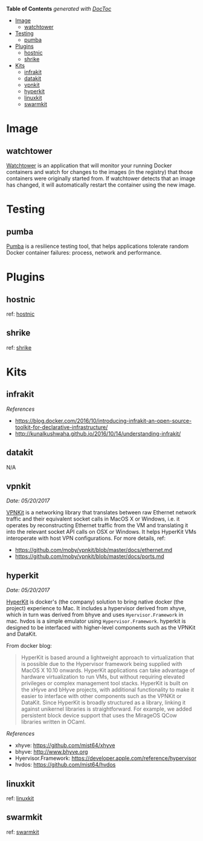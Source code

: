 <!-- START doctoc generated TOC please keep comment here to allow auto update -->
<!-- DON'T EDIT THIS SECTION, INSTEAD RE-RUN doctoc TO UPDATE -->
**Table of Contents**  *generated with [DocToc](https://github.com/thlorenz/doctoc)*

- [Image](#image)
  - [watchtower](#watchtower)
- [Testing](#testing)
  - [pumba](#pumba)
- [Plugins](#plugins)
  - [hostnic](#hostnic)
  - [shrike](#shrike)
- [Kits](#kits)
  - [infrakit](#infrakit)
  - [datakit](#datakit)
  - [vpnkit](#vpnkit)
  - [hyperkit](#hyperkit)
  - [linuxkit](#linuxkit)
  - [swarmkit](#swarmkit)

<!-- END doctoc generated TOC please keep comment here to allow auto update -->

# Image

## watchtower

[Watchtower](https://github.com/v2tec/watchtower) is an application that will monitor your running
Docker containers and watch for changes to the images (in the registry) that those containers were
originally started from. If watchtower detects that an image has changed, it will automatically
restart the container using the new image.

# Testing

## pumba

[Pumba](https://github.com/gaia-adm/pumba) is a resilience testing tool, that helps applications
tolerate random Docker container failures: process, network and performance.

# Plugins

## hostnic

ref: [hostnic](./hostnic.md)

## shrike

ref: [shrike](./shrike.md)

# Kits

## infrakit

*References*

- https://blog.docker.com/2016/10/introducing-infrakit-an-open-source-toolkit-for-declarative-infrastructure/
- http://kunalkushwaha.github.io/2016/10/14/understanding-infrakit/

## datakit

N/A

## vpnkit

*Date: 05/20/2017*

[VPNKit](https://github.com/moby/vpnkit) is a networking library that translates between raw Ethernet
network traffic and their equivalent socket calls in MacOS X or Windows, i.e. it operates by
reconstructing Ethernet traffic from the VM and translating it into the relevant socket API calls on
OSX or Windows. It helps HyperKit VMs interoperate with host VPN configurations. For more details, ref:
- https://github.com/moby/vpnkit/blob/master/docs/ethernet.md
- https://github.com/moby/vpnkit/blob/master/docs/ports.md

## hyperkit

*Date: 05/20/2017*

[HyperKit](https://github.com/moby/hyperkit) is docker's (the company) solution to bring native docker
(the project) experience to Mac. It includes a hypervisor derived from xhyve, which in turn was derived
from bhyve and uses `Hyervisor.Framework` in mac. hvdos is a simple emulator using `Hypervisor.Framework`.
hyperkit is designed to be interfaced with higher-level components such as the VPNKit and DataKit.

From docker blog:

> HyperKit is based around a lightweight approach to virtualization that is possible due to the
> Hypervisor framework being supplied with MacOS X 10.10 onwards. HyperKit applications can take
> advantage of hardware virtualization to run VMs, but without requiring elevated privileges or
> complex management tool stacks. HyperKit is built on the xHyve and bHyve projects, with additional
> functionality to make it easier to interface with other components such as the VPNKit or DataKit.
> Since HyperKit is broadly structured as a library, linking it against unikernel libraries is
> straightforward. For example, we added persistent block device support that uses the MirageOS QCow
> libraries written in OCaml.

*References*

- xhyve: https://github.com/mist64/xhyve
- bhyve: http://www.bhyve.org
- Hyervisor.Framework: https://developer.apple.com/reference/hypervisor
- hvdos: https://github.com/mist64/hvdos

## linuxkit

ref: [linuxkit](./linuxkit.md)

## swarmkit

ref: [swarmkit](./swarmkit.md)
